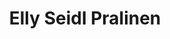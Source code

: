 ---
title: "Elly Seidl Pralinen"
url: /muenchen/elly-seidl-pralinen-maffeistrasse/
shop: Süßwaren
---